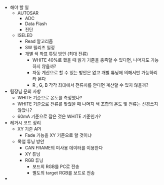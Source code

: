 - 해야 할 일
	- AUTOSAR
		- ADC
		- Data Flash
		- 진단
	- ISELED
		- Read 알고리즘
		- SW 릴리즈 일정
		- 개별 색 좌표 튜팅 방안 (최대 전류)
			- WHITE 40%로 했을 때 밝기 기준을 충족할 수 있다면, 나머지도 가능하지 않을까?
			- 자동 계산으로 할 수 있는 방안은 없고 개별 튜닝에 의해서만 가능하리라 본다
			- R , G, B 각각 최대에서 전류치를 안다면 계산할 수 있지 않을까?
- 팀장님 문의 사항
	- WHITE 기준으로 온도를 측정했나?
	- WHITE 기준으로 전류를 맞췄을 때 나머지 색 조합의 온도 및 전류는 신경쓰지 않았나?
	- 60mA 기준으로 잡은 것은 WHITE 기준인가?
- 레거시 코드 정리
	- XY 기준 API
		- Fade 기능을 XY 기준으로 할 것이냐
	- 목업 튜닝 방안
		- CAN FRAME의 미사용 데이터를 이용한다
		- XY 튜닝
		- RGB 튜닝
			- 보드의 RGB를 PC로 전송
			- 별도의 target RGB를 보드로 전송
-